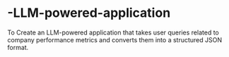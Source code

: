# -LLM-powered-application
To Create an LLM-powered application that takes user queries related to company performance metrics and converts them into a structured JSON format.
